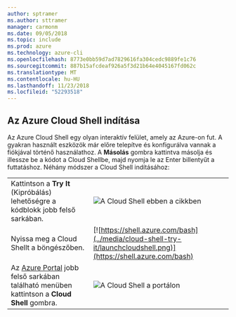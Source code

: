 ```yaml
---
author: sptramer
ms.author: sttramer
manager: carmonm
ms.date: 09/05/2018
ms.topic: include
ms.prod: azure
ms.technology: azure-cli
ms.openlocfilehash: 8773e0bb59d7ad7829616fa304cedc9889fe1c76
ms.sourcegitcommit: 887b15afcdeaf926a5f3d21b64e4045167fd062c
ms.translationtype: MT
ms.contentlocale: hu-HU
ms.lasthandoff: 11/23/2018
ms.locfileid: "52293518"
---
```

## <a name="launch-azure-cloud-shell"></a>Az Azure Cloud Shell indítása

Az Azure Cloud Shell egy olyan interaktív felület, amely az Azure-on fut. A gyakran használt eszközök már előre telepítve és konfigurálva vannak a fiókjával történő használathoz. A **Másolás** gombra kattintva másolja és illessze be a kódot a Cloud Shellbe, majd nyomja le az Enter billentyűt a futtatáshoz.  Néhány módszer a Cloud Shell indításához:

|   | |
|-----------------------------------------------|---|
| Kattintson a **Try It** (Kipróbálás) lehetőségre a kódblokk jobb felső sarkában. | ![A Cloud Shell ebben a cikkben](../media/cloud-shell-try-it/cli-try-it.png) |
| Nyissa meg a Cloud Shellt a böngészőben. | [![https://shell.azure.com/bash](../media/cloud-shell-try-it/launchcloudshell.png)](https://shell.azure.com/bash) |
| Az [Azure Portal](https://portal.azure.com) jobb felső sarkában található menüben kattintson a **Cloud Shell** gombra. | ![A Cloud Shell a portálon](../media/cloud-shell-try-it/cloud-shell-menu.png) |
